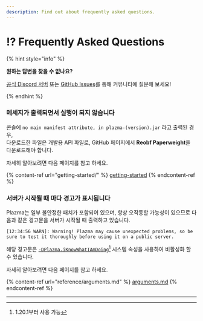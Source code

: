 ```yaml
---
description: Find out about frequently asked questions.
---
```


# ⁉️ Frequently Asked Questions

{% hint style="info" %}

**원하는 답변을 찾을 수 없나요?**

[공식 Discord 서버](https://discord.gg/MmfC52K8A8) 또는 [GitHub Issues](https://github.com/PlazmaMC/PlazmaBukkit/issues)를 통해 커뮤니티에 질문해 보세요!

{% endhint %}

### 메세지가 출력되면서 실행이 되지 않습니다

콘솔에 `no main manifest attribute, in plazma-(version).jar` 라고 출력된 경우,\
다운로드한 파일은 개발용 API 파일로, GitHub 페이지에서 **Reobf Paperweight**을 다운로드해야 합니다.

자세히 알아보려면 다음 페이지를 참고 하세요.

{% content-ref url="getting-started/" %}
[getting-started](getting-started#id-2)
{% endcontent-ref %}

### 서버가 시작될 때 마다 경고가 표시됩니다

Plazma는 일부 불안정한 패치가 포함되어 있으며, 항상 오작동할 가능성이 있으므로 다음과 같은 경고문을 서버가 시작될 때 출력하고 있습니다.

```log
[12:34:56 WARN]: Warning! Plazma may cause unexpected problems, so be sure to test it thoroughly before using it on a public server.
```

해당 경고문은 [`-DPlazma.iKnowWhatIAmDoing`](#user-content-fn-1)[^1] 시스템 속성을 사용하여 비활성화 할 수 있습니다.

자세히 알아보려면 다음 페이지를 참고 하세요.

{% content-ref url="reference/arguments.md" %}
[arguments.md](reference/arguments.md#plazma.iknowwhatiamdoing)
{% endcontent-ref %}

***

[^1]: 1.20.1부터 사용 가능
